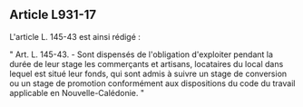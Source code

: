 Article L931-17
----
L'article L. 145-43 est ainsi rédigé :

" Art. L. 145-43. - Sont dispensés de l'obligation d'exploiter pendant la durée
de leur stage les commerçants et artisans, locataires du local dans lequel est
situé leur fonds, qui sont admis à suivre un stage de conversion ou un stage de
promotion conformément aux dispositions du code du travail applicable en
Nouvelle-Calédonie. "
